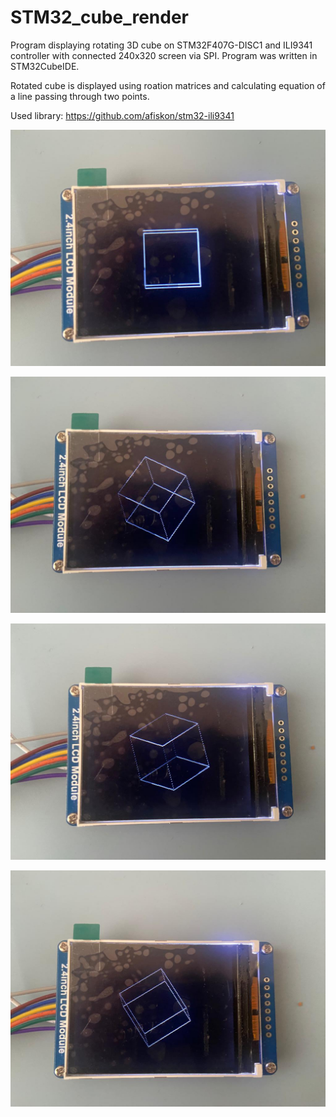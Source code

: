 # STM32_cube_render

Program displaying rotating 3D cube on STM32F407G-DISC1 and ILI9341 controller with connected 240x320 screen via SPI. Program was written in STM32CubeIDE.

Rotated cube is displayed using roation matrices and calculating equation of a line passing through two points.

Used library: https://github.com/afiskon/stm32-ili9341

![Photo](photos/IMG-20230927-WA0001.jpg)

![Photo](photos/IMG-20230927-WA0005.jpg)

![Photo](photos/IMG-20230927-WA0006.jpg)

![Photo](photos/IMG-20230927-WA0010.jpg)
